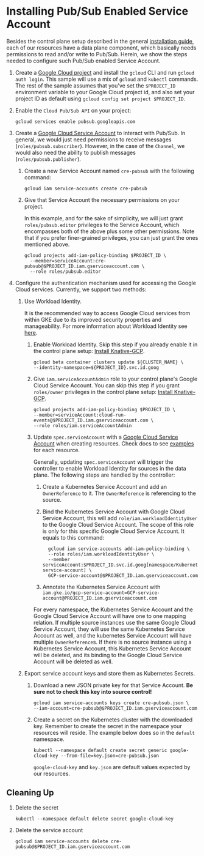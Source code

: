 # Installing Pub/Sub Enabled Service Account

Besides the control plane setup described in the general
[installation guide](./install-knative-gcp.md), each of our resources have a
data plane component, which basically needs permissions to read and/or write to
Pub/Sub. Herein, we show the steps needed to configure such Pub/Sub enabled
Service Account.

1.  Create a
    [Google Cloud project](https://cloud.google.com/resource-manager/docs/creating-managing-projects)
    and install the `gcloud` CLI and run `gcloud auth login`. This sample will
    use a mix of `gcloud` and `kubectl` commands. The rest of the sample assumes
    that you've set the `$PROJECT_ID` environment variable to your Google Cloud
    project id, and also set your project ID as default using
    `gcloud config set project $PROJECT_ID`.

1.  Enable the `Cloud Pub/Sub API` on your project:

    ```shell
    gcloud services enable pubsub.googleapis.com
    ```

1.  Create a
    [Google Cloud Service Account](https://console.cloud.google.com/iam-admin/serviceaccounts/project)
    to interact with Pub/Sub. In general, we would just need permissions to
    receive messages (`roles/pubsub.subscriber`). However, in the case of the
    `Channel`, we would also need the ability to publish messages
    (`roles/pubsub.publisher`).

    1.  Create a new Service Account named `cre-pubsub` with the following
        command:

        ```shell
        gcloud iam service-accounts create cre-pubsub
        ```

    1.  Give that Service Account the necessary permissions on your project.

        In this example, and for the sake of simplicity, we will just grant
        `roles/pubsub.editor` privileges to the Service Account, which
        encompasses both of the above plus some other permissions. Note that if
        you prefer finer-grained privileges, you can just grant the ones
        mentioned above.

        ```shell
        gcloud projects add-iam-policy-binding $PROJECT_ID \
          --member=serviceAccount:cre-pubsub@$PROJECT_ID.iam.gserviceaccount.com \
          --role roles/pubsub.editor
        ```

1.  Configure the authentication mechanism used for accessing the Google Cloud
    services. Currently, we support two methods:

    1.  Use Workload Identity.

        It is the recommended way to access Google Cloud services from within
        GKE due to its improved security properties and manageability. For more
        information about Workload Identity see
        [here](https://cloud.google.com/kubernetes-engine/docs/how-to/workload-identity).

        1. Enable Workload Identity. Skip this step if you already enable it in
           the control plane setup:
           [Install Knative-GCP](install-knative-gcp.md).

           ```shell
           gcloud beta container clusters update ${CLUSTER_NAME} \
           --identity-namespace=${PROJECT_ID}.svc.id.goog
           ```

        1. Give `iam.serviceAccountAdmin` role to your control plane's Google
           Cloud Service Account. You can skip this step if you grant
           `roles/owner` privileges in the control plane setup:
           [Install Knative-GCP](install-knative-gcp.md).

           ```shell
           gcloud projects add-iam-policy-binding $PROJECT_ID \
           --member=serviceAccount:cloud-run-events@$PROJECT_ID.iam.gserviceaccount.com \
           --role roles/iam.serviceAccountAdmin
           ```

        1. Update `spec.serviceAccount` with a
           [Google Cloud Service Account](https://console.cloud.google.com/iam-admin/serviceaccounts/project)
           when creating resources. Check docs to see
           [examples](https://github.com/google/knative-gcp/tree/master/docs/examples)
           for each resource.

           Generally, updating `spec.serviceAccount` will trigger the controller
           to enable Workload Identity for sources in the data plane. The
           following steps are handled by the controller:

           1. Create a Kubernetes Service Account and add an `OwnerReference` to
              it. The `OwnerReference` is referencing to the source.

           1. Bind the Kubernetes Service Account with Google Cloud Service
              Account, this will add `role/iam.workloadIdentityUser` to the
              Google Cloud Service Account. The scope of this role is only for
              this specific Google Cloud Service Account. It equals to this
              command:

              ```shell
                gcloud iam service-accounts add-iam-policy-binding \
                --role roles/iam.workloadIdentityUser \
                --member serviceAccount:$PROJECT_ID.svc.id.goog[namespace/Kubernetes-service-account] \
                GCP-service-account@$PROJECT_ID.iam.gserviceaccount.com
              ```

           1. Annotate the Kubernetes Service Account with
              `iam.gke.io/gcp-service-account=GCP-service-account@PROJECT_ID.iam.gserviceaccount.com`

           For every namespace, the Kubernetes Service Account and the Google
           Cloud Service Account will have one to one mapping relation. If
           multiple source instances use the same Google Cloud Service Account,
           they will use the same Kubernetes Service Account as well, and the
           kubernetes Service Account will have multiple `OwnerReference`s. If
           there is no source instance using a Kubernetes Service Account, this
           Kubernetes Service Account will be deleted, and its binding to the
           Google Cloud Service Account will be deleted as well.

    1.  Export service account keys and store them as Kubernetes Secrets.

        1.  Download a new JSON private key for that Service Account. **Be sure
            not to check this key into source control!**

            ```shell
            gcloud iam service-accounts keys create cre-pubsub.json \
            --iam-account=cre-pubsub@$PROJECT_ID.iam.gserviceaccount.com
            ```

        1.  Create a secret on the Kubernetes cluster with the downloaded key.
            Remember to create the secret in the namespace your resources will
            reside. The example below does so in the `default` namespace.

            ```shell
            kubectl --namespace default create secret generic google-cloud-key --from-file=key.json=cre-pubsub.json
            ```

            `google-cloud-key` and `key.json` are default values expected by our
            resources.

## Cleaning Up

1. Delete the secret

   ```shell
   kubectl --namespace default delete secret google-cloud-key
   ```

1. Delete the service account

   ```shell
   gcloud iam service-accounts delete cre-pubsub@$PROJECT_ID.iam.gserviceaccount.com
   ```
